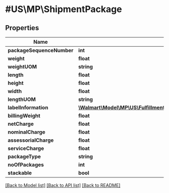 # #US\MP\ShipmentPackage

## Properties

Name | Type | Description | Notes
------------ | ------------- | ------------- | -------------
**packageSequenceNumber** | **int** |  |
**weight** | **float** |  |
**weightUOM** | **string** |  |
**length** | **float** |  |
**height** | **float** |  |
**width** | **float** |  |
**lengthUOM** | **string** |  |
**labelInformation** | [**\Walmart\Model\MP\US\Fulfillment\GetCarrierRateQuote200ResponseShipmentPackagesInnerLabelInformation**](GetCarrierRateQuote200ResponseShipmentPackagesInnerLabelInformation.md) |  | [optional]
**billingWeight** | **float** |  | [optional]
**netCharge** | **float** |  | [optional]
**nominalCharge** | **float** |  | [optional]
**assessorialCharge** | **float** |  | [optional]
**serviceCharge** | **float** |  | [optional]
**packageType** | **string** |  | [optional]
**noOfPackages** | **int** |  | [optional]
**stackable** | **bool** |  | [optional]


[[Back to Model list]](../) [[Back to API list]](../../Api/US/MP) [[Back to README]](../../README.md)
